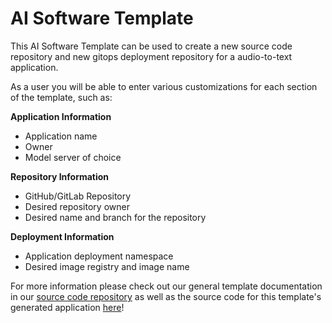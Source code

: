 # AI Software Template

This AI Software Template can be used to create a new source code repository and new gitops deployment repository for a audio-to-text application.

As a user you will be able to enter various customizations for each section of the template, such as:

**Application Information**
- Application name
- Owner
- Model server of choice

**Repository Information**
- GitHub/GitLab Repository
- Desired repository owner
- Desired name and branch for the repository

**Deployment Information**
- Application deployment namespace
- Desired image registry and image name

For more information please check out our general template documentation in our [source code repository](https://github.com/redhat-ai-dev/ai-lab-template) as well as the source code for this template's generated application [here](https://github.com/redhat-ai-dev/ai-lab-samples/tree/main/audio-to-text)!